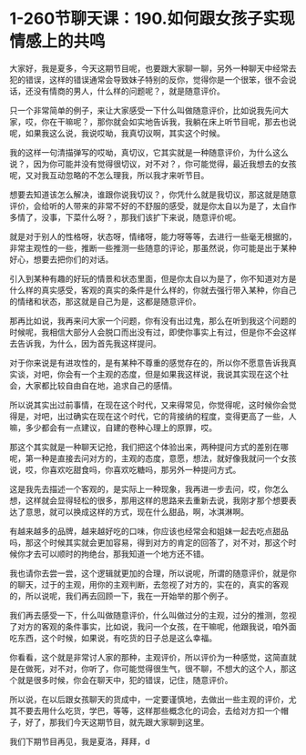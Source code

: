 # 1-260节聊天课：190.如何跟女孩子实现情感上的共鸣

大家好，我是夏多，今天这期节目呢，也要跟大家聊一聊，另外一种聊天中经常去犯的错误，这样的错误通常会导致妹子特别的反你，觉得你是一个很笨，很不会说话，还没有情商的男人，什么样的问题呢？，就是随意评价。

只一个非常简单的例子，来让大家感受一下什么叫做随意评价，比如说我先问大家，哎，你在干嘛呢？，那你就会如实地告诉我，我躺在床上听节目呢，那去也说呢，如果我这么说，我说哎呦，我真切议啊，其实这个时候。

我的这样一句清描弹写的哎呦，真切议，它其实就是一种随意评价，为什么这么说？，因为你可能并没有觉得很切议，对不对？，你可能觉得，最近我想去的女孩呢，又对我互动忽略的不怎么理我，所以我才来听节目。

想要去知道该怎么解决，谁跟你说我切议？，你凭什么就是我切议，那这就是随意评价，会给听的人带来的非常不好的不舒服的感受，就是你太自以为是了，太自作多情了，没事，下菜什么呀？，那我们该扩下来说，随意评价呢。

就是对于别人的性格呀，状态呀，情绪呀，能力呀等等，去进行一些毫无根据的，非常主观性的一些，推断一些推测一些随意的评论，那虽然说，你可能是出于某种好心，想要去把你们的对话。

引入到某种有趣的好玩的情景和状态里面，但是你太自以为是了，你不知道对方是什么样的真实感受，客观的真实的条件是什么样的，你就去强行带入某种，你自己的情绪和状态，那这就是自己为是，这都是随意评价。

那再比如说，我再来问大家一个问题，你有没有出过鬼，那么在听到我这个问题的时候呢，我相信大部分人会脱口而出没有过，即使你事实上有过，但是你不会这样去告诉我，为什么，因为首先我这样提问。

对于你来说是有进攻性的，是有某种不尊重的感觉存在的，所以你不愿意告诉我真实谈，对吧，你会有一个主观的态度，但是如果我这样说，我说其实现在这个社会，大家都比较自由自在地，追求自己的感情。

所以说其实出过前事情，在现在这个时代，又来得常见，你觉得呢，这时候你会觉得是，对吧，出过确实在现在这个时代，它的背接纳的程度，变得更高了一些，人嘛，多少都会有一点建议，自建的卷种心理上的原罪，哎。

那这个其实就是一种聊天记抢，我们把这个体验出来，两种提问方式的差别在哪呢，第一种是直接去问对方的，主观的态度，意愿，想法，就好像我就问一个女孩说，哎，你喜欢吃甜食吗，你喜欢吃糖吗，那另外一种提问方式。

这是我先去描述一个客观的，是实际上一种现象，我再进一步去问，哎，你怎么想，这样就会显得轻松的很多，那用这样的思路来去重新去说，我刚才那个想要表达了意思，就可以换成这样的方式，现在什么甜品，啊，冰淇淋啊。

有越来越多的品牌，越来越好吃的口味，你应该也经常会和姐妹一起去吃点甜品吗，那这个时候其实就会更加容易，得到对方的肯定的回答了，对不对，那这个时候你才去可以顺时的拘绝台，那我知道一个地方还不错。

我也请你去尝一尝，这个逻辑就更加的合理，所以说呢，所谓的随意评价，就是你的聊天，过于的主观，用你的主观判断，去忽视了对方的，实在的，真实的客观的，所以说呢，我们再去回顾一下，我在一开始举的那个例子。

我们再去感受一下，什么叫做随意评价，什么叫做过分的主观，过分的推测，忽视了对方的客观的条件事实，比如说，我问一个女孩，在干嘛呢，他跟我说，咱外面吃东西，这个时候，如果说，有吃货的日子总是这么幸福。

你看看，这个就是非常讨人家的那种，主观评价，所以评价为一种感觉，这简直就是在做死，对不对，你听了，你可能觉得很生气，很不聊，不想大的这个人，那这个就是很多时候，你会在聊天中，犯的错误，记住，随意评价。

所以说，在以后跟女孩聊天的货成中，一定要谨慎地，去做出一些主观的评价，尤其不要去用什么吃货，学巴，等等，这样那些概念化的词会，去给对方扣一个帽子，好了，那我们今天这期节目，就先跟大家聊到这里。

我们下期节目再见，我是夏洛，拜拜，d